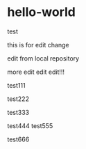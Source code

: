# hello-world
test


this is for edit change

edit from local repository

more edit edit edit!!!

test111

test222

test333

test444
test555

test666

